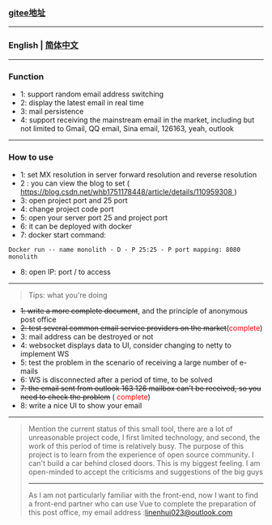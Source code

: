 ###  [gitee地址](http://gitee.com/opsx/monolith-mail)
***
###  English | [简体中文](./README_zh.md)
***
### Function
- 1: support random email address switching
- 2: display the latest email in real time
- 3: mail persistence
- 4: support receiving the mainstream email in the market, including but not limited to Gmail, QQ email, Sina email, 126163, yeah, outlook
***
### How to use
- 1: set MX resolution in server forward resolution and reverse resolution
- 2 : you can view the blog to set ([ https://blog.csdn.net/whb1751178448/article/details/110959308 ]() )
- 3: open project port and 25 port
- 4: change project code port
- 5: open your server port 25 and project port
- 6: it can be deployed with docker
- 7: docker start command:
```
Docker run -- name monolith - D - P 25:25 - P port mapping: 8080 monolith
```
- 8: open IP: port / to access
***
>Tips: what you're doing
- ~~1: write a more complete document~~, and the principle of anonymous post office
- ~~2: test several common email service providers on the market~~(<font color = "red">complete</font>)
- 3: mail address can be destroyed or not
- 4: websocket displays data to UI, consider changing to netty to implement WS
- 5: test the problem in the scenario of receiving a large number of e-mails
- 6: WS is disconnected after a period of time, to be solved
- ~~7: the email sent from outlook 163 126 mailbox can't be received, so you need to check the problem~~ (<font color = "red"> complete</font>)
- 8: write a nice UI to show your email
***
>Mention the current status of this small tool, there are a lot of unreasonable project code, I first limited technology, and second, the work of this period of time is relatively busy. The purpose of this project is to learn from the experience of open source community. I can't build a car behind closed doors. This is my biggest feeling. I am open-minded to accept the criticisms and suggestions of the big guys
> ***
>As I am not particularly familiar with the front-end, now I want to find a front-end partner who can use Vue to complete the preparation of this post office, my email address :linenhui023@outlook.com